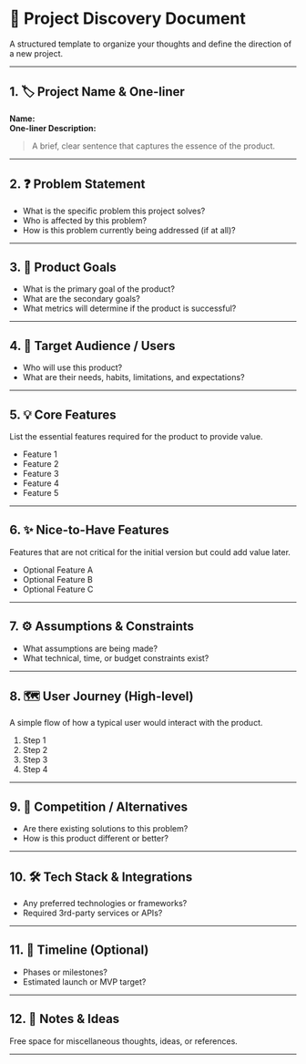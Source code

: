 # 📘 Project Discovery Document

A structured template to organize your thoughts and define the direction of a new project.

---

## 1. 🏷️ Project Name & One-liner
**Name:**  
**One-liner Description:**  
> A brief, clear sentence that captures the essence of the product.

---

## 2. ❓ Problem Statement
- What is the specific problem this project solves?
- Who is affected by this problem?
- How is this problem currently being addressed (if at all)?

---

## 3. 🎯 Product Goals
- What is the primary goal of the product?
- What are the secondary goals?
- What metrics will determine if the product is successful?

---

## 4. 👤 Target Audience / Users
- Who will use this product?
- What are their needs, habits, limitations, and expectations?

---

## 5. 💡 Core Features
List the essential features required for the product to provide value.

- Feature 1  
- Feature 2  
- Feature 3  
- Feature 4  
- Feature 5  

---

## 6. ✨ Nice-to-Have Features
Features that are not critical for the initial version but could add value later.

- Optional Feature A  
- Optional Feature B  
- Optional Feature C  

---

## 7. ⚙️ Assumptions & Constraints
- What assumptions are being made?
- What technical, time, or budget constraints exist?

---

## 8. 🗺️ User Journey (High-level)
A simple flow of how a typical user would interact with the product.

1. Step 1  
2. Step 2  
3. Step 3  
4. Step 4  

---

## 9. 🏁 Competition / Alternatives
- Are there existing solutions to this problem?
- How is this product different or better?

---

## 10. 🛠️ Tech Stack & Integrations
- Any preferred technologies or frameworks?
- Required 3rd-party services or APIs?

---

## 11. 📅 Timeline (Optional)
- Phases or milestones?
- Estimated launch or MVP target?

---

## 12. 🧠 Notes & Ideas
Free space for miscellaneous thoughts, ideas, or references.

---